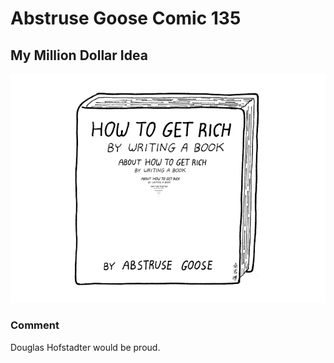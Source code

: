 # Abstruse Goose Comic 135
## My Million Dollar Idea

![image](my_million_dollar_idea.png)
### Comment
Douglas Hofstadter would be proud.
